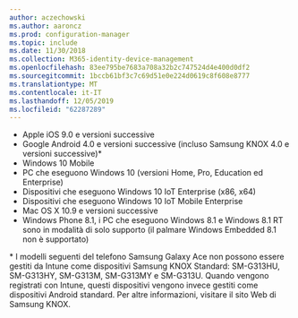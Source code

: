 ```yaml
---
author: aczechowski
ms.author: aaroncz
ms.prod: configuration-manager
ms.topic: include
ms.date: 11/30/2018
ms.collection: M365-identity-device-management
ms.openlocfilehash: 83ee795be7683a708a32b2c747524d4e400d0df2
ms.sourcegitcommit: 1bccb61bf3c7c69d51e0e224d0619c8f608e8777
ms.translationtype: MT
ms.contentlocale: it-IT
ms.lasthandoff: 12/05/2019
ms.locfileid: "62287289"
---
```

- Apple iOS 9.0 e versioni successive
- Google Android 4.0 e versioni successive (incluso Samsung KNOX 4.0 e versioni successive)*
- Windows 10 Mobile
- PC che eseguono Windows 10 (versioni Home, Pro, Education ed Enterprise)
- Dispositivi che eseguono Windows 10 IoT Enterprise (x86, x64)
- Dispositivi che eseguono Windows 10 IoT Mobile Enterprise
- Mac OS X 10.9 e versioni successive
- Windows Phone 8.1, i PC che eseguono Windows 8.1 e Windows 8.1 RT sono in modalità di solo supporto (il palmare Windows Embedded 8.1 non è supportato)

\* I modelli seguenti del telefono Samsung Galaxy Ace non possono essere gestiti da Intune come dispositivi Samsung KNOX Standard: SM-G313HU, SM-G313HY, SM-G313M, SM-G313MY e SM-G313U. Quando vengono registrati con Intune, questi dispositivi vengono invece gestiti come dispositivi Android standard. Per altre informazioni, visitare il sito Web di Samsung KNOX.
